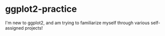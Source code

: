 # ggplot2-practice
I'm new to ggplot2, and am trying to familiarize myself through various self-assigned projects!
